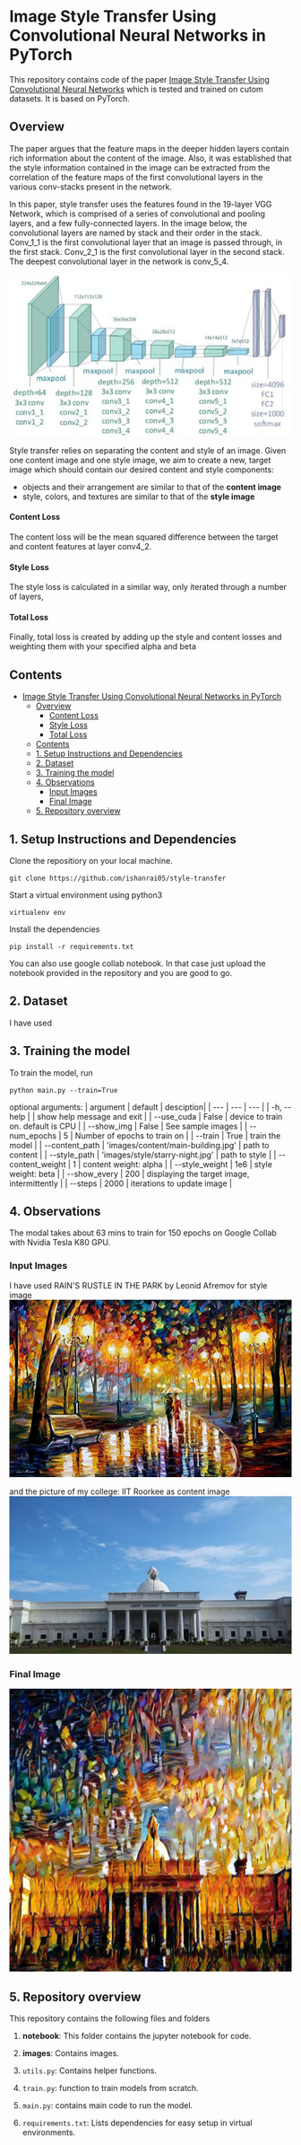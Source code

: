 # Image Style Transfer Using Convolutional Neural Networks in PyTorch

This repository contains code of the paper [Image Style Transfer Using Convolutional Neural Networks](http://www.f.waseda.jp/hfs/SimoSerraSIGGRAPH2016.pdf) which is tested and trained on cutom datasets. It is based on PyTorch.

## Overview

The paper argues that the feature maps in the deeper hidden layers contain rich information about the content of the image. Also, it was established that the style information contained in the image can be extracted from the correlation of the feature maps of the first convolutional layers in the various conv-stacks present in the network.

In this paper, style transfer uses the features found in the 19-layer VGG Network, which is comprised of a series of convolutional and pooling layers, and a few fully-connected layers. In the image below, the convolutional layers are named by stack and their order in the stack. Conv_1_1 is the first convolutional layer that an image is passed through, in the first stack. Conv_2_1 is the first convolutional layer in the second stack. The deepest convolutional layer in the network is conv_5_4.

![model](images/vgg19.jpg)



Style transfer relies on separating the content and style of an image. Given one content image and one style image, we aim to create a new, target image which should contain our desired content and style components:

- objects and their arrangement are similar to that of the **content image**
- style, colors, and textures are similar to that of the **style image**

#### Content Loss
The content loss will be the mean squared difference between the target and content features at layer conv4_2.

#### Style Loss
The style loss is calculated in a similar way, only iterated through a number of layers,

#### Total Loss
Finally, total loss is created by adding up the style and content losses and weighting them with your specified alpha and beta


## Contents
- [Image Style Transfer Using Convolutional Neural Networks in PyTorch](#Image-Style-Transfer-Using-Convolutional-Neural-Networks-in-PyTorch)
  - [Overview](#Overview)
      - [Content Loss](#Content-Loss)
      - [Style Loss](#Style-Loss)
      - [Total Loss](#Total-Loss)
  - [Contents](#Contents)
  - [1. Setup Instructions and Dependencies](#1-Setup-Instructions-and-Dependencies)
  - [2. Dataset](#2-Dataset)
  - [3. Training the model](#3-Training-the-model)
  - [4. Observations](#4-Observations)
    - [Input Images](#Input-Images)
    - [Final Image](#Final-Image)
  - [5. Repository overview](#5-Repository-overview)


## 1. Setup Instructions and Dependencies

Clone the repositiory on your local machine.

``` Batchfile
git clone https://github.com/ishanrai05/style-transfer
```

Start a virtual environment using python3
``` Batchfile
virtualenv env
```


Install the dependencies
``` Batchfile
pip install -r requirements.txt
```

You can also use google collab notebook. In that case just upload the notebook provided in the repository and you are good to go.


## 2. Dataset

I have used 

## 3. Training the model

To train the model, run

```Batchfile
python main.py --train=True
```

optional arguments:
  | argument | default | desciption|
  | --- | --- | --- |
  | -h, --help | | show help message and exit |
  | --use_cuda | False | device to train on. default is CPU |
  | --show_img | False | See sample images |
  | --num_epochs | 5 | Number of epochs to train on |
  | --train | True | train the model |
  | --content_path | 'images/content/main-building.jpg' | path to content |
  | --style_path | 'images/style/starry-night.jpg' | path to style |
  | --content_weight | 1 | content weight: alpha |
  | --style_weight | 1e6 | style weight: beta |
  | --show_every | 200 | displaying the target image, intermittently |
  | --steps | 2000 | iterations to update image |


## 4. Observations

The modal takes about 63 mins to train for 150 epochs on Google Collab with Nvidia Tesla K80 GPU.

### Input Images

I have used RAIN'S RUSTLE IN THE PARK by Leonid Afremov for style image
![style](images/style/painting-1.jpg)

and the picture of my college: IIT Roorkee as content image
![content](images/content/main-building.jpg)

### Final Image

![final](images/output.png)

## 5. Repository overview


This repository contains the following files and folders

1. **notebook**: This folder contains the jupyter notebook for code.

2. **images**: Contains images.

3. `utils.py`: Contains helper functions.

4. `train.py`: function to train models from scratch.

5. `main.py`: contains main code to run the model.

6. `requirements.txt`: Lists dependencies for easy setup in virtual environments.

